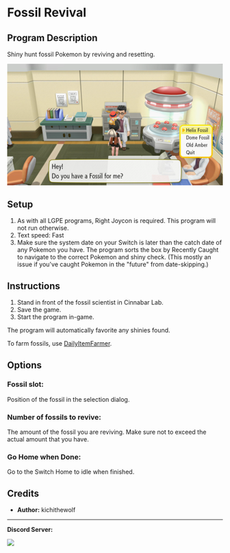 # Fossil Revival

## Program Description

Shiny hunt fossil Pokemon by reviving and resetting.

<img src="images/FossilRevival-0.png">

## Setup

1. As with all LGPE programs, Right Joycon is required. This program will not run otherwise.
2. Text speed: Fast
3. Make sure the system date on your Switch is later than the catch date of any Pokemon you have. The program sorts the box by Recently Caught to navigate to the correct Pokemon and shiny check. (This mostly an issue if you've caught Pokemon in the "future" from date-skipping.)

## Instructions

1. Stand in front of the fossil scientist in Cinnabar Lab.
2. Save the game.
3. Start the program in-game.

The program will automatically favorite any shinies found.

To farm fossils, use [DailyItemFarmer](DailyItemFarmer.md).

## Options

### Fossil slot:

Position of the fossil in the selection dialog.

### Number of fossils to revive:

The amount of the fossil you are reviving. Make sure not to exceed the actual amount that you have.

### Go Home when Done:

Go to the Switch Home to idle when finished.


## Credits

- **Author:** kichithewolf


<hr>

**Discord Server:** 

[<img src="https://canary.discordapp.com/api/guilds/695809740428673034/widget.png?style=banner2">](https://discord.gg/cQ4gWxN)
